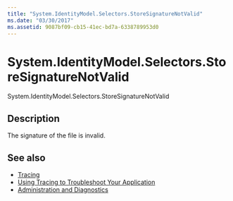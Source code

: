 ```yaml
---
title: "System.IdentityModel.Selectors.StoreSignatureNotValid"
ms.date: "03/30/2017"
ms.assetid: 9087bf09-cb15-41ec-bd7a-6338789953d0
---
```

# System.IdentityModel.Selectors.StoreSignatureNotValid
System.IdentityModel.Selectors.StoreSignatureNotValid  
  
## Description  
 The signature of the file is invalid.  
  
## See also

- [Tracing](index.md)
- [Using Tracing to Troubleshoot Your Application](using-tracing-to-troubleshoot-your-application.md)
- [Administration and Diagnostics](../index.md)
